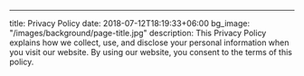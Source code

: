 ---
title: Privacy Policy
date: 2018-07-12T18:19:33+06:00
bg_image: "/images/background/page-title.jpg"
description: This Privacy Policy explains how we collect, use, and disclose your personal information when you visit our website. By using our website, you consent to the terms of this policy.
